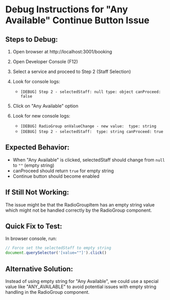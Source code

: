 # Debug Instructions for "Any Available" Continue Button Issue

## Steps to Debug:

1. Open browser at http://localhost:3001/booking
2. Open Developer Console (F12)
3. Select a service and proceed to Step 2 (Staff Selection)
4. Look for console logs:
   - `[DEBUG] Step 2 - selectedStaff: null type: object canProceed: false`
   
5. Click on "Any Available" option
6. Look for new console logs:
   - `[DEBUG] RadioGroup onValueChange - new value:  type: string`
   - `[DEBUG] Step 2 - selectedStaff:  type: string canProceed: true`

## Expected Behavior:
- When "Any Available" is clicked, selectedStaff should change from `null` to `""` (empty string)
- canProceed should return `true` for empty string
- Continue button should become enabled

## If Still Not Working:
The issue might be that the RadioGroupItem has an empty string value which might not be handled correctly by the RadioGroup component.

## Quick Fix to Test:
In browser console, run:
```javascript
// Force set the selectedStaff to empty string
document.querySelector('[value=""]').click()
```

## Alternative Solution:
Instead of using empty string for "Any Available", we could use a special value like "ANY_AVAILABLE" to avoid potential issues with empty string handling in the RadioGroup component.